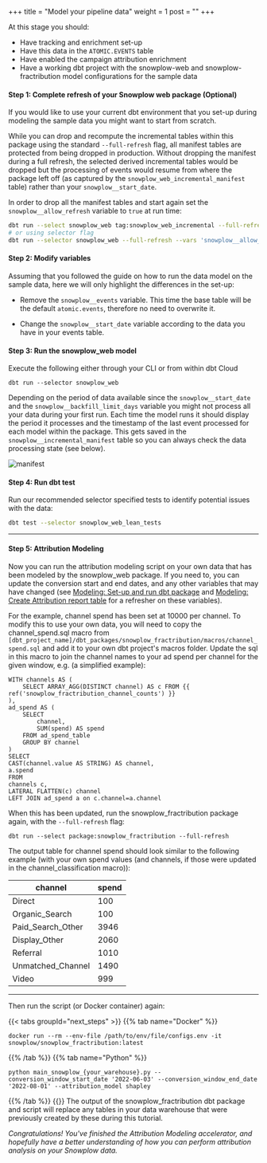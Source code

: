 +++
title = "Model your pipeline data"
weight = 1
post = ""
+++

At this stage you should:

- Have tracking and enrichment set-up
- Have this data in the `ATOMIC.EVENTS` table
- Have enabled the campaign attribution enrichment
- Have a working dbt project with the snowplow-web and snowplow-fractribution model configurations for the sample data

#### **Step 1:** Complete refresh of your Snowplow web package (Optional)

If you would like to use your current dbt environment that you set-up during modeling the sample data you might want to start from scratch.

While you can drop and recompute the incremental tables within this package using the standard `--full-refresh` flag, all manifest tables are protected from being dropped in production. Without dropping the manifest during a full refresh, the selected derived incremental tables would be dropped but the processing of events would resume from where the package left off (as captured by the `snowplow_web_incremental_manifest` table) rather than your `snowplow__start_date`.

In order to drop all the manifest tables and start again set the `snowplow__allow_refresh` variable to `true` at run time:

```bash
dbt run --select snowplow_web tag:snowplow_web_incremental --full-refresh --vars 'snowplow__allow_refresh: true'
# or using selector flag
dbt run --selector snowplow_web --full-refresh --vars 'snowplow__allow_refresh: true'
```

#### **Step 2:** Modify variables

Assuming that you followed the guide on how to run the data model on the sample data, here we will only highlight the differences in the set-up:

- Remove the `snowplow__events` variable. This time the base table will be the default `atomic.events`, therefore no need to overwrite it.

- Change the `snowplow__start_date` variable according to the data you have in your events table.

#### **Step 3:** Run the snowplow_web model

Execute the following either through your CLI or from within dbt Cloud

```
dbt run --selector snowplow_web
```

Depending on the period of data available since the `snowplow__start_date` and the `snowplow__backfill_limit_days` variable you might not process all your data during your first run. Each time the model runs it should display the period it processes and the timestamp of the last event processed for each model within the package. This gets saved in the `snowplow__incremental_manifest` table so you can always check the data processing state (see below).

![manifest](../images/manifest.png)

#### **Step 4:** Run dbt test

Run our recommended selector specified tests to identify potential issues with the data:

```bash
dbt test --selector snowplow_web_lean_tests
```
***

#### **Step 5:** Attribution Modeling

Now you can run the attribution modeling script on your own data that has been modeled by the snowplow_web package. If you need to, you can update the conversion start and end dates, and any other variables that may have changed (see [Modeling: Set-up and run dbt package](/accelerators/snowplow-fractribution/modeling/modeling_1/) and [Modeling: Create Attribution report table](/accelerators/snowplow-fractribution/modeling/modeling_2/) for a refresher on these variables).

For the example, channel spend has been set at 10000 per channel. To modify this to use your own data, you will need to copy the channel_spend.sql macro from `[dbt_project_name]/dbt_packages/snowplow_fractribution/macros/channel_spend.sql` and add it to your own dbt project's macros folder. Update the sql in this macro to join the channel names to your ad spend per channel for the given window, e.g. (a simplified example):

```
WITH channels AS (
    SELECT ARRAY_AGG(DISTINCT channel) AS c FROM {{ ref('snowplow_fractribution_channel_counts') }}
),
ad_spend AS (
    SELECT
        channel,
        SUM(spend) AS spend
    FROM ad_spend_table
    GROUP BY channel
)
SELECT
CAST(channel.value AS STRING) AS channel,
a.spend
FROM
channels c,
LATERAL FLATTEN(c) channel
LEFT JOIN ad_spend a on c.channel=a.channel
```

When this has been updated, run the snowplow_fractribution package again, with the `--full-refresh` flag:
```
dbt run --select package:snowplow_fractribution --full-refresh
```

The output table for channel spend should look similar to the following example (with your own spend values (and channels, if those were updated in the channel_classification macro)):

| channel           | spend  |
| ----------------- | ------ |
| Direct            | 100    |
| Organic_Search    | 100    |
| Paid_Search_Other | 3946   |
| Display_Other     | 2060   |
| Referral          | 1010   |
| Unmatched_Channel | 1490   |
| Video             | 999    |

***
Then run the script (or Docker container) again:

{{< tabs groupId="next_steps" >}}
{{% tab name="Docker" %}}

```
docker run --rm --env-file /path/to/env/file/configs.env -it snowplow/snowplow_fractribution:latest
```

{{% /tab %}}
{{% tab name="Python" %}}

```
python main_snowplow_{your_warehouse}.py --conversion_window_start_date '2022-06-03' --conversion_window_end_date '2022-08-01' --attribution_model shapley
```

{{% /tab %}}
{{</tabs >}}
The output of the snowplow_fractribution dbt package and script will replace any tables in your data warehouse that were previously created by these during this tutorial.

*Congratulations! You've finished the Attribution Modeling accelerator, and hopefully have a better understanding of how you can perform attribution analysis on your Snowplow data.*
